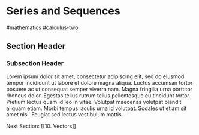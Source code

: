 # Series and Sequences
#mathematics #calculus-two

## Section Header
### Subsection Header
Lorem ipsum dolor sit amet, consectetur adipiscing elit, sed do eiusmod tempor incididunt ut labore et dolore magna aliqua. Luctus accumsan tortor posuere ac ut consequat semper viverra nam. Magna fringilla urna porttitor rhoncus dolor. Egestas tellus rutrum tellus pellentesque eu tincidunt tortor. Pretium lectus quam id leo in vitae. Volutpat maecenas volutpat blandit aliquam etiam. Morbi tempus iaculis urna id volutpat. Sodales ut etiam sit amet nisl. Feugiat sed lectus vestibulum mattis.

Next Section: [[10. Vectors]]
